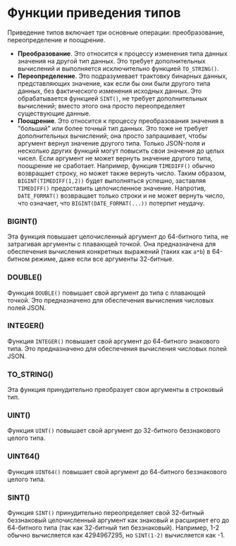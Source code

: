 # Функции приведения типов

Приведение типов включает три основные операции: преобразование, переопределение и поощрение.
* **Преобразование**. Это относится к процессу изменения типа данных значения на другой тип данных. Это требует дополнительных вычислений и выполняется исключительно функцией `TO_STRING()`.
* **Переопределение**. Это подразумевает трактовку бинарных данных, представляющих значение, как если бы они были другого типа данных, без фактического изменения исходных данных. Это обрабатывается функцией `SINT()`, не требует дополнительных вычислений; вместо этого она просто переопределяет существующие данные.
* **Поощрение**. Это относится к процессу преобразования значения в "больший" или более точный тип данных. Это тоже не требует дополнительных вычислений; она просто запрашивает, чтобы аргумент вернул значение другого типа. Только JSON-поля и несколько других функций могут повысить свои значения до целых чисел. Если аргумент не может вернуть значение другого типа, поощрение не сработает. Например, функция `TIMEDIFF()` обычно возвращает строку, но может также вернуть число. Таким образом, `BIGINT(TIMEDIFF(1,2))` будет выполняться успешно, заставляя `TIMEDIFF()` предоставить целочисленное значение. Напротив, `DATE_FORMAT()` возвращает только строки и не может вернуть число, что означает, что `BIGINT(DATE_FORMAT(...))` потерпит неудачу.

### BIGINT()

Эта функция повышает целочисленный аргумент до 64-битного типа, не затрагивая аргументы с плавающей точкой. Она предназначена для обеспечения вычисления конкретных выражений (таких как `a*b`) в 64-битном режиме, даже если все аргументы 32-битные.

### DOUBLE()

Функция `DOUBLE()` повышает свой аргумент до типа с плавающей точкой. Это предназначено для обеспечения вычисления числовых полей JSON.

### INTEGER()

Функция `INTEGER()` повышает свой аргумент до 64-битного знакового типа. Это предназначено для обеспечения вычисления числовых полей JSON.

### TO_STRING()

Эта функция принудительно преобразует свои аргументы в строковый тип.

### UINT()

Функция `UINT()` повышает свой аргумент до 32-битного беззнакового целого типа.

### UINT64()

Функция `UINT64()` повышает свой аргумент до 64-битного беззнакового целого типа.

### SINT()

Функция `SINT()` принудительно переопределяет свой 32-битный беззнаковый целочисленный аргумент как знаковый и расширяет его до 64-битного типа (так как 32-битный тип беззнаковый). Например, 1-2 обычно вычисляется как 4294967295, но `SINT(1-2)` вычисляется как -1.
<!-- proofread -->
